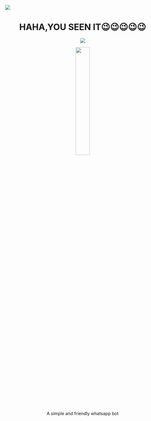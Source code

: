 

<a><img src='https://i.imgur.com/LyHic3i.gif'/></a>
<h1 align="center">HAHA,YOU SEEN IT😉😉😉😉😉</h1>
<p align="center">
  <a href="https://github.com/DenverCoder1/readme-typing-svg"><img src="https://readme-typing-svg.herokuapp.com?font=Time+New+Roman&color=cyan&size=25&center=true&vCenter=true&width=600&height=100&lines=4ORTY6YX+OFFICIAL+MD..."></a>
</p>
<p  align="center" > <img src="https://telegra.ph/file/8237d01bfa409038f6dc3.jpg" width="30%"></p>


<p align="center">A simple and friendly whatsapp bot</p>



